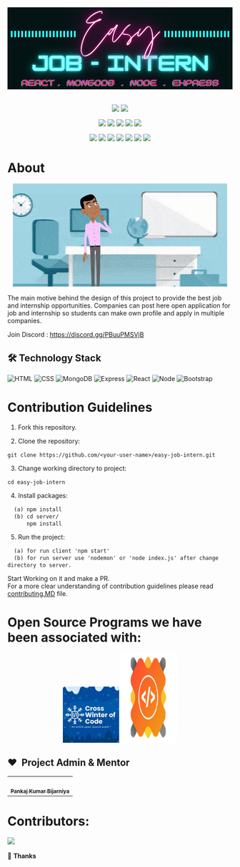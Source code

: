 <!-- Banner -->
<div class="container-fluid">
  <img class="mx-auto" src="readme_assets/banner.png">
</div>
<!-- ALL-CONTRIBUTORS-BADGE:START - Do not remove or modify this section -->
<!-- ALL-CONTRIBUTORS-BADGE:END -->
<br> 
<div align="center">

<a href="https://discord.gg/PBuuPMSVjB"><img src="https://img.shields.io/badge/Chat-on%20discord-red"></a>
<a href="https://github.com/pankajkumarbij/easy-job-intern"><img src="https://img.shields.io/github/languages/code-size/pankajkumarbij/easy-job-intern?logo=github"></a>
  
<a href="https://github.com/pankajkumarbij/easy-job-intern"><img src="https://badges.frapsoft.com/os/v1/open-source.svg?v=103"></a>
<a href="https://github.com/pankajkumarbij/easy-job-intern"><img src="https://img.shields.io/badge/Built%20by-developers%20%3C%2F%3E-0059b3"></a>
<a href="https://github.com/pankajkumarbij/easy-job-intern"><img src="https://img.shields.io/static/v1.svg?label=Contributions&message=Welcome&color=yellow"></a>
<a href="https://github.com/pankajkumarbij/"><img src="https://img.shields.io/badge/Maintained%3F-yes-brightgreen.svg?v=103"></a>
<a href="https://github.com/pankajkumarbij/easy-job-intern/blob/master/LICENSE"><img src="https://img.shields.io/badge/license-MIT-blue.svg?v=103"></a>

<a href="https://github.com/pankajkumarbij/easy-job-intern/graphs/contributors"><img src="https://img.shields.io/github/contributors/pankajkumarbij/easy-job-intern?color=brightgreen"></a>
<a href="https://github.com/pankajkumarbij/easy-job-intern/stargazers"><img src="https://img.shields.io/github/stars/pankajkumarbij/easy-job-intern?color=0059b3"></a>
<a href="https://github.com/pankajkumarbij/easy-job-intern/network/members"><img src="https://img.shields.io/github/forks/pankajkumarbij/easy-job-intern?color=yellow"></a>
<a href="https://github.com/pankajkumarbij/easy-job-intern/issues"><img src="https://img.shields.io/github/issues/pankajkumarbij/easy-job-intern?color=0059b3"></a>
<a href="https://github.com/pankajkumarbij/easy-job-intern/issues?q=is%3Aissue+is%3Aclosed"><img src="https://img.shields.io/github/issues-closed-raw/pankajkumarbij/easy-job-intern?color=yellow"></a>
<a href="https://github.com/pankajkumarbij/easy-job-intern/pulls"><img src="https://img.shields.io/github/issues-pr/pankajkumarbij/easy-job-intern?color=brightgreen"></a>
<a href="https://github.com/pankajkumarbij/easy-job-intern/pulls?q=is%3Apr+is%3Aclosed"><img src="https://img.shields.io/github/issues-pr-closed-raw/pankajkumarbij/easy-job-intern?color=0059b3"></a> 

</div>

# About

<p align="center"><img src="readme_assets/easy-job-intern-about.gif"></p>

<p>

The main motive behind the design of this project to provide the best job and internship opportunities. Companies can post here open application for job and internship so students can make own profile and apply in multiple companies.

Join Discord : https://discord.gg/PBuuPMSVjB

## 🛠️ Technology Stack

<img alt="HTML" src="https://img.shields.io/badge/html5%20-%23E34F26.svg?&style=for-the-badge&logo=html5&logoColor=white"/> <img alt="CSS" src="https://img.shields.io/badge/css3%20-%231572B6.svg?&style=for-the-badge&logo=css3&logoColor=white"/> <img alt="MongoDB" src="https://img.shields.io/badge/Mongodb%20-%23E34F26.svg?&style=for-the-badge&logo=Mongodb&logoColor=white"/> <img alt="Express" src="https://img.shields.io/badge/express%20-%23323330.svg?&style=for-the-badge&logo=express&logoColor=%23F7DF1E"/> <img alt="React" src="https://img.shields.io/badge/react%20-%2320232a.svg?&style=for-the-badge&logo=react&logoColor=%2361DAFB"/> <img alt="Node" src="https://img.shields.io/badge/Node.js-35495E?style=for-the-badge&logo=node.js&logoColor=4FC08D"/> <img alt="Bootstrap" src="https://img.shields.io/badge/bootstrap%20-%23323330.svg?&style=for-the-badge&logo=bootstrap&logoColor=%23F7DF1E"/>

# Contribution Guidelines

1. Fork this repository.

2. Clone the repository:

```
git clone https://github.com/<your-user-name>/easy-job-intern.git
```

3. Change working directory to project:

```
cd easy-job-intern
```

4. Install packages:

```
  (a) npm install
  (b) cd server/
      npm install
```

5. Run the project:

```
  (a) for run client 'npm start'
  (b) for run server use 'nodemon' or 'node index.js' after change directory to server.
```
Start Working on it and make a PR.
<br>
For a more clear understanding of contribution guidelines please read <a href="https://github.com/pankajkumarbij/easy-job-intern/blob/master/contributing.md">contributing.MD</a> file.

# Open Source Programs we have been associated with: 

<p align="center">
<a href="https://crosswoc.ieeedtu.in/"><img src="./readme_assets/crosswoc.png" width="25%"></a>
<a href="https://crosswoc.ieeedtu.in/"><img src="./readme_assets/gssoc_logoNew.png" width="25%" height="200px"></a>
</p>

## ❤️&nbsp; Project Admin & Mentor

<table>
<tr>
    <td align="center" thead="admin"><a href="https://github.com/pankajkumarbij"><img alt="" src="https://avatars.githubusercontent.com/u/59636849?s=400&u=022a70168ed33225af6aed2a40d2c3778a36cbfa&v=4" width="100px;" alt="admin"/><br /><sub><b> Pankaj Kumar Bijarniya </b></sub></a></td></tr>
  </tr>
  </table>

# Contributors:
<a href="https://github.com/pankajkumarbij/easy-job-intern/graphs/contributors">
  <img src="https://contrib.rocks/image?repo=pankajkumarbij/easy-job-intern" />
</a>

💜 **Thanks**
